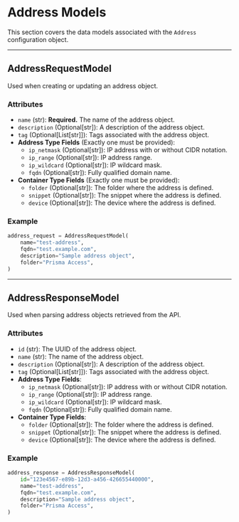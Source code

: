 # Address Models

This section covers the data models associated with the `Address` configuration object.

---

## AddressRequestModel

Used when creating or updating an address object.

### Attributes

- `name` (str): **Required.** The name of the address object.
- `description` (Optional[str]): A description of the address object.
- `tag` (Optional[List[str]]): Tags associated with the address object.
- **Address Type Fields** (Exactly one must be provided):
    - `ip_netmask` (Optional[str]): IP address with or without CIDR notation.
    - `ip_range` (Optional[str]): IP address range.
    - `ip_wildcard` (Optional[str]): IP wildcard mask.
    - `fqdn` (Optional[str]): Fully qualified domain name.
- **Container Type Fields** (Exactly one must be provided):
    - `folder` (Optional[str]): The folder where the address is defined.
    - `snippet` (Optional[str]): The snippet where the address is defined.
    - `device` (Optional[str]): The device where the address is defined.

### Example

<div class="termy">

<!-- termynal -->

```python
address_request = AddressRequestModel(
    name="test-address",
    fqdn="test.example.com",
    description="Sample address object",
    folder="Prisma Access",
)
```

</div>


---

## AddressResponseModel

Used when parsing address objects retrieved from the API.

### Attributes

- `id` (str): The UUID of the address object.
- `name` (str): The name of the address object.
- `description` (Optional[str]): A description of the address object.
- `tag` (Optional[List[str]]): Tags associated with the address object.
- **Address Type Fields**:
    - `ip_netmask` (Optional[str]): IP address with or without CIDR notation.
    - `ip_range` (Optional[str]): IP address range.
    - `ip_wildcard` (Optional[str]): IP wildcard mask.
    - `fqdn` (Optional[str]): Fully qualified domain name.
- **Container Type Fields**:
    - `folder` (Optional[str]): The folder where the address is defined.
    - `snippet` (Optional[str]): The snippet where the address is defined.
    - `device` (Optional[str]): The device where the address is defined.

### Example

<div class="termy">

<!-- termynal -->

```python
address_response = AddressResponseModel(
    id="123e4567-e89b-12d3-a456-426655440000",
    name="test-address",
    fqdn="test.example.com",
    description="Sample address object",
    folder="Prisma Access",
)
```

</div>


